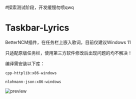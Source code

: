 #探索测试阶段，开发缓慢勿喷qwq

# Taskbar-Lyrics

BetterNCM插件，在任务栏上嵌入歌词，目前仅建议Windows 11

只适配原版任务栏，使用第三方软件修改后出现问题的均不解决！

编译需安装以下库：

`cpp-httplib:x86-windows`

`nlohmann-json:x86-windows`

![preview](dist/preview.png)
